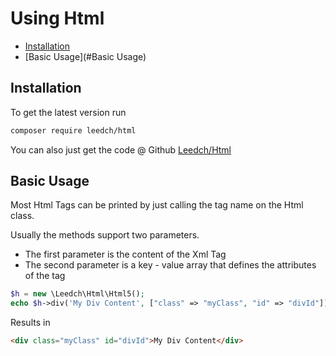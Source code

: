 # Using Html

- [Installation](#Installation)
- [Basic Usage](#Basic Usage)

## Installation

To get the latest version run 

```bash
composer require leedch/html
```

You can also just get the code @ Github [Leedch/Html](https://github.com/leedave/html)

## Basic Usage

Most Html Tags can be printed by just calling the tag name on the Html class. 

Usually the methods support two parameters. 
- The first parameter is the content of the Xml Tag
- The second parameter is a key - value array that defines the attributes of the tag 

```php
$h = new \Leedch\Html\Html5();
echo $h->div('My Div Content', ["class" => "myClass", "id" => "divId"]);
```
Results in 
```html
<div class="myClass" id="divId">My Div Content</div>
```